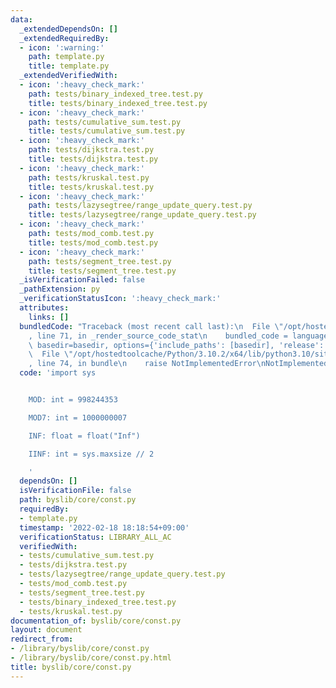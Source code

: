 ```yaml
---
data:
  _extendedDependsOn: []
  _extendedRequiredBy:
  - icon: ':warning:'
    path: template.py
    title: template.py
  _extendedVerifiedWith:
  - icon: ':heavy_check_mark:'
    path: tests/binary_indexed_tree.test.py
    title: tests/binary_indexed_tree.test.py
  - icon: ':heavy_check_mark:'
    path: tests/cumulative_sum.test.py
    title: tests/cumulative_sum.test.py
  - icon: ':heavy_check_mark:'
    path: tests/dijkstra.test.py
    title: tests/dijkstra.test.py
  - icon: ':heavy_check_mark:'
    path: tests/kruskal.test.py
    title: tests/kruskal.test.py
  - icon: ':heavy_check_mark:'
    path: tests/lazysegtree/range_update_query.test.py
    title: tests/lazysegtree/range_update_query.test.py
  - icon: ':heavy_check_mark:'
    path: tests/mod_comb.test.py
    title: tests/mod_comb.test.py
  - icon: ':heavy_check_mark:'
    path: tests/segment_tree.test.py
    title: tests/segment_tree.test.py
  _isVerificationFailed: false
  _pathExtension: py
  _verificationStatusIcon: ':heavy_check_mark:'
  attributes:
    links: []
  bundledCode: "Traceback (most recent call last):\n  File \"/opt/hostedtoolcache/Python/3.10.2/x64/lib/python3.10/site-packages/onlinejudge_verify/documentation/build.py\"\
    , line 71, in _render_source_code_stat\n    bundled_code = language.bundle(stat.path,\
    \ basedir=basedir, options={'include_paths': [basedir], 'release': True}).decode()\n\
    \  File \"/opt/hostedtoolcache/Python/3.10.2/x64/lib/python3.10/site-packages/onlinejudge_verify/languages/python.py\"\
    , line 74, in bundle\n    raise NotImplementedError\nNotImplementedError\n"
  code: 'import sys


    MOD: int = 998244353

    MOD7: int = 1000000007

    INF: float = float("Inf")

    IINF: int = sys.maxsize // 2

    '
  dependsOn: []
  isVerificationFile: false
  path: byslib/core/const.py
  requiredBy:
  - template.py
  timestamp: '2022-02-18 18:18:54+09:00'
  verificationStatus: LIBRARY_ALL_AC
  verifiedWith:
  - tests/cumulative_sum.test.py
  - tests/dijkstra.test.py
  - tests/lazysegtree/range_update_query.test.py
  - tests/mod_comb.test.py
  - tests/segment_tree.test.py
  - tests/binary_indexed_tree.test.py
  - tests/kruskal.test.py
documentation_of: byslib/core/const.py
layout: document
redirect_from:
- /library/byslib/core/const.py
- /library/byslib/core/const.py.html
title: byslib/core/const.py
---
```

